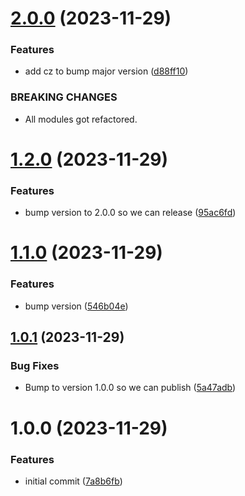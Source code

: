 # [2.0.0](https://github.com/niwini/auth-js/compare/v1.2.0...v2.0.0) (2023-11-29)


### Features

* add cz to bump major version ([d88ff10](https://github.com/niwini/auth-js/commit/d88ff10760c6022412a49cbb4a418037b239e043))


### BREAKING CHANGES

* All modules got refactored.

# [1.2.0](https://github.com/niwini/auth-js/compare/v1.1.0...v1.2.0) (2023-11-29)


### Features

* bump version to 2.0.0 so we can release ([95ac6fd](https://github.com/niwini/auth-js/commit/95ac6fda3e62e6b39a1c9bc5e49db27435233fad))

# [1.1.0](https://github.com/niwini/auth-js/compare/v1.0.1...v1.1.0) (2023-11-29)


### Features

* bump version ([546b04e](https://github.com/niwini/auth-js/commit/546b04ec56e61a44bdcc258cdced350e4e36b076))

## [1.0.1](https://github.com/niwini/auth-js/compare/v1.0.0...v1.0.1) (2023-11-29)


### Bug Fixes

* Bump to version 1.0.0 so we can publish ([5a47adb](https://github.com/niwini/auth-js/commit/5a47adbfe7e6e396a8d3ce342f144939eff0454e))

# 1.0.0 (2023-11-29)


### Features

* initial commit ([7a8b6fb](https://github.com/niwini/auth-js/commit/7a8b6fbfc37f6bfdc3ef934b7b77ecd76af3a560))
